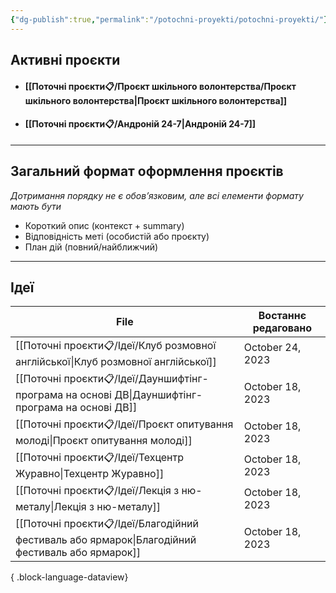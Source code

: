 ```yaml
---
{"dg-publish":true,"permalink":"/potochni-proyekti/potochni-proyekti/"}
---
```


## Активні проєкти
- #### [[Поточні проєкти📋/Проєкт шкільного волонтерства/Проєкт шкільного волонтерства\|Проєкт шкільного волонтерства]]
- #### [[Поточні проєкти📋/Андроній 24-7\|Андроній 24-7]]
  
---

## Загальний формат оформлення проєктів
*Дотримання порядку не є обов’язковим, але всі елементи формату мають бути*

- Короткий опис (контекст + summary)
- Відповідність меті (особистій або проєкту)
- План дій (повний/найближчий)
  
---

## Ідеї 
| File                                                                                               | Востаннє редаговано |
| -------------------------------------------------------------------------------------------------- | ------------------- |
| [[Поточні проєкти📋/Ідеї/Клуб розмовної англійської\|Клуб розмовної англійської]]               | October 24, 2023    |
| [[Поточні проєкти📋/Ідеї/Дауншифтінг-програма на основі ДВ\|Дауншифтінг-програма на основі ДВ]] | October 18, 2023    |
| [[Поточні проєкти📋/Ідеї/Проєкт опитування молоді\|Проєкт опитування молоді]]                   | October 18, 2023    |
| [[Поточні проєкти📋/Ідеї/Техцентр Журавно\|Техцентр Журавно]]                                   | October 18, 2023    |
| [[Поточні проєкти📋/Ідеї/Лекція з ню-металу\|Лекція з ню-металу]]                               | October 18, 2023    |
| [[Поточні проєкти📋/Ідеї/Благодійний фестиваль або ярмарок\|Благодійний фестиваль або ярмарок]] | October 18, 2023    |

{ .block-language-dataview}